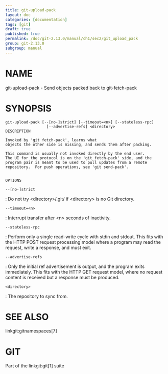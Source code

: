 ```yaml
---
title: git-upload-pack
layout: doc
categories: [documentation]
tags: [git]
draft: true
published: true
permalink: /doc/git-2.13.0/manual/ch1/sec2/git_upload_pack
group: git-2.13.0
subgroup: manual
---
```


NAME
====

git-upload-pack - Send objects packed back to git-fetch-pack

SYNOPSIS
========

    git-upload-pack [--[no-]strict] [--timeout=<n>] [--stateless-rpc]
                      [--advertise-refs] <directory>
    DESCRIPTION

    Invoked by 'git fetch-pack', learns what
    objects the other side is missing, and sends them after packing.

    This command is usually not invoked directly by the end user.
    The UI for the protocol is on the 'git fetch-pack' side, and the
    program pair is meant to be used to pull updates from a remote
    repository.  For push operations, see 'git send-pack'.


    OPTIONS

`--[no-]strict`

:   Do not try &lt;directory&gt;/.git/ if &lt;directory&gt; is no Git directory.

`--timeout=<n>`

:   Interrupt transfer after &lt;n&gt; seconds of inactivity.

`--stateless-rpc`

:   Perform only a single read-write cycle with stdin and stdout. This fits with the HTTP POST request processing model where a program may read the request, write a response, and must exit.

`--advertise-refs`

:   Only the initial ref advertisement is output, and the program exits immediately. This fits with the HTTP GET request model, where no request content is received but a response must be produced.

`<directory>`

:   The repository to sync from.

SEE ALSO
========

linkgit:gitnamespaces\[7\]

GIT
===

Part of the linkgit:git\[1\] suite
